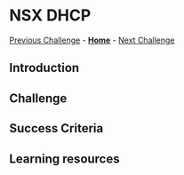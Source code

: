 # NSX DHCP
[Previous Challenge](./05-HCX-Manager-Appliance.md) - **[Home](../Readme.md)** - [Next Challenge](./07-HCX-Network-Profiles.md)

## Introduction

## Challenge 

## Success Criteria

## Learning resources